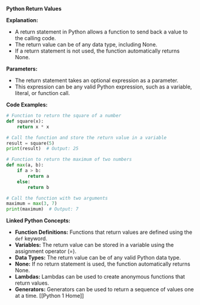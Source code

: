 **Python Return Values**

**Explanation:**

* A return statement in Python allows a function to send back a value to the calling code.
* The return value can be of any data type, including None.
* If a return statement is not used, the function automatically returns None.

**Parameters:**

* The return statement takes an optional expression as a parameter.
* This expression can be any valid Python expression, such as a variable, literal, or function call.

**Code Examples:**

```python
# Function to return the square of a number
def square(x):
    return x * x

# Call the function and store the return value in a variable
result = square(5)
print(result)  # Output: 25
```

```python
# Function to return the maximum of two numbers
def max(a, b):
    if a > b:
        return a
    else:
        return b

# Call the function with two arguments
maximum = max(3, 7)
print(maximum)  # Output: 7
```

**Linked Python Concepts:**

* **Function Definitions:** Functions that return values are defined using the `def` keyword.
* **Variables:** The return value can be stored in a variable using the assignment operator (=).
* **Data Types:** The return value can be of any valid Python data type.
* **None:** If no return statement is used, the function automatically returns None.
* **Lambdas:** Lambdas can be used to create anonymous functions that return values.
* **Generators:** Generators can be used to return a sequence of values one at a time.
[[Python 1 Home]]